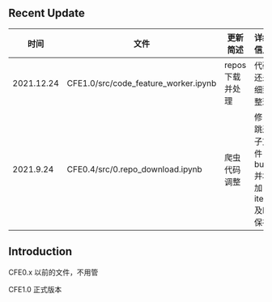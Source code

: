 ## Recent Update

| 时间 | 文件 | 更新简述 | 详细信息 |
| ----- | ----- | ----- | ----- |
| 2021.12.24 | CFE1.0/src/code\_feature\_worker.ipynb | repos下载并处理 | 代码还未细致整理 |
| 2021.9.24 | CFE0.4/src/0.repo\_download.ipynb | 爬虫代码调整 | 修复跳过子文件bug并增加item及时保存 |

## Introduction

CFE0.x 以前的文件，不用管

CFE1.0 正式版本
